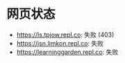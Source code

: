 # 网页状态
- https://ls.tpjow.repl.co: 失败 (403)
- https://jsn.limkon.repl.co: 失败
- https://learninggarden.repl.co: 失败
